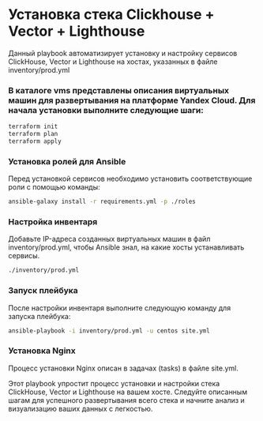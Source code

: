 # Установка стека Clickhouse + Vector + Lighthouse    

Данный playbook автоматизирует установку и настройку сервисов ClickHouse, Vector и Lighthouse на хостах, указанных в файле inventory/prod.yml

### В каталоге vms представлены описания виртуальных машин для развертывания на платформе Yandex Cloud. Для начала установки выполните следующие шаги:

```bash
terraform init
terraform plan
terraform apply
```

### Установка ролей для Ansible

Перед установкой сервисов необходимо установить соответствующие роли с помощью команды:    

```bash
ansible-galaxy install -r requirements.yml -p ./roles
```
### Настройка инвентаря    

Добавьте IP-адреса созданных виртуальных машин в файл inventory/prod.yml, чтобы Ansible знал, на какие хосты устанавливать сервисы.     

```bash
./inventory/prod.yml
```

### Запуск плейбука

После настройки инвентаря выполните следующую команду для запуска плейбука:

```bash
ansible-playbook -i inventory/prod.yml -u centos site.yml
```
### Установка Nginx

Процесс установки Nginx описан в задачах (tasks) в файле site.yml.

Этот playbook упростит процесс установки и настройки стека ClickHouse, Vector и Lighthouse на вашем хосте. Следуйте описанным шагам для успешного развертывания всего стека и начните анализ и визуализацию ваших данных с легкостью.
